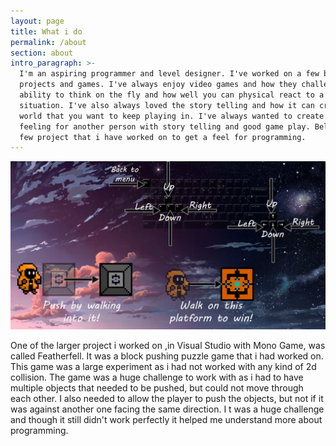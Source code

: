 ```yaml
---
layout: page
title: What i do
permalink: /about
section: about
intro_paragraph: >-
  I'm an aspiring programmer and level designer. I've worked on a few basic
  projects and games. I've always enjoy video games and how they challenge your
  ability to think on the fly and how well you can physical react to a
  situation. I've also always loved the story telling and how it can create a
  world that you want to keep playing in. I've always wanted to create that
  feeling for another person with story telling and good game play. Below are a
  few project that i have worked on to get a feel for programming.
---
```

![](/assets/img/uploads/credits.jpg)

One of the larger project i worked on ,in Visual Studio with Mono Game, was called Featherfell. It was a block pushing puzzle game that i had worked on. This game was a large experiment as i had not worked with any kind of 2d collision. The game was a huge challenge to work with as i had to have multiple objects that needed to be pushed, but could not move through each other. I also needed to allow the player to push the objects, but not if it was against another one facing the same direction. I t was a huge challenge and though it still didn't work perfectly it helped me understand more about programming.
